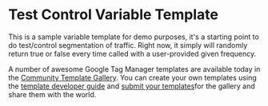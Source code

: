 # Test Control Variable Template

This is a sample variable template for demo purposes, it's a starting point to do test/control segmentation of traffic. Right now, it simply will randomly return true or false every time called with a user-provided given frequency.

A number of awesome Google Tag Manager templates are available today in the [Community Template Gallery](https://https://tagmanager.google.com/gallery/). You can create your own templates using the [template developer guide](https://developers.google.com/tag-manager/templates) and [submit your templates](https://tagmanager.google.com/gallery/getting-started)for the gallery and share them with the world.
